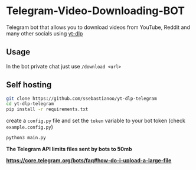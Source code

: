 # Telegram-Video-Downloading-BOT
Telegram bot that allows you to download videos from YouTube, Reddit and many other socials using [yt-dlp](https://github.com/yt-dlp/yt-dlp) 

## Usage
In the bot private chat just use `/download <url>`

## Self hosting
```bash
git clone https://github.com/ssebastianoo/yt-dlp-telegram
cd yt-dlp-telegram
pip install -r requirements.txt
```
create a `config.py` file and set the `token` variable to your bot token (check `example.config.py`)
```py
python3 main.py
```

**The Telegram API limits files sent by bots to 50mb**

**https://core.telegram.org/bots/faq#how-do-i-upload-a-large-file**
